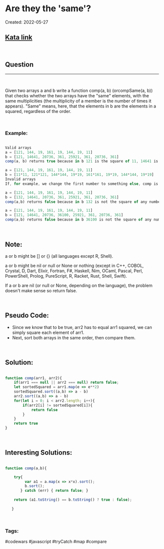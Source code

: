 # Are they the 'same'?

Created:  2022-05-27

[1]: https://www.codewars.com/kata/550498447451fbbd7600041c/train/javascript
## [Kata link][1]

&nbsp;

## Question
---

&nbsp;

Given two arrays a and b write a function comp(a, b) (orcompSame(a, b)) that checks whether the two arrays have the "same" elements, with the same multiplicities (the multiplicity of a member is the number of times it appears). "Same" means, here, that the elements in b are the elements in a squared, regardless of the order.




&nbsp;

### **Example:** 
<!-- code below -->

```javascript

Valid arrays
a = [121, 144, 19, 161, 19, 144, 19, 11]  
b = [121, 14641, 20736, 361, 25921, 361, 20736, 361]
comp(a, b) returns true because in b 121 is the square of 11, 14641 is the square of 121, 20736 the square of 144, 361 the square of 19, 25921 the square of 161, and so on. It gets obvious if we write bs elements in terms of squares:

a = [121, 144, 19, 161, 19, 144, 19, 11] 
b = [11*11, 121*121, 144*144, 19*19, 161*161, 19*19, 144*144, 19*19]
Invalid arrays
If, for example, we change the first number to something else, comp is not returning true anymore:

a = [121, 144, 19, 161, 19, 144, 19, 11]  
b = [132, 14641, 20736, 361, 25921, 361, 20736, 361]
comp(a,b) returns false because in b 132 is not the square of any number of a.

a = [121, 144, 19, 161, 19, 144, 19, 11]  
b = [121, 14641, 20736, 36100, 25921, 361, 20736, 361]
comp(a,b) returns false because in b 36100 is not the square of any number of a.

```

&nbsp;

## Note:

a or b might be [] or {} (all languages except R, Shell).

a or b might be nil or null or None or nothing (except in C++, COBOL, Crystal, D, Dart, Elixir, Fortran, F#, Haskell, Nim, OCaml, Pascal, Perl, PowerShell, Prolog, PureScript, R, Racket, Rust, Shell, Swift).

If a or b are nil (or null or None, depending on the language), the problem doesn't make sense so return false.

&nbsp;

## Pseudo Code:
- Since we know that to be true, arr2 has to equal arr1 squared, we can simply square each element of arr1.
- Next, sort both arrays in the same order, then compare them. 

&nbsp;

## **Solution:**

<!-- code below -->

```javascript

function comp(arr1, arr2){
    if(arr1 === null || arr2 === null) return false;
    let sortedSquared = arr1.map(e => e**2)
    sortedSquared.sort((a,b) => a - b)
    arr2.sort((a,b) => a - b)
    for(let i = 0; i < arr2.length; i++){
        if(arr2[i] != sortedSquared[i]){
            return false
        }
    }    
    return true
}

```

&nbsp;

## **Interesting Solutions:**

<!-- code below -->

```javascript

function comp(a,b){

    try{
         var a1 = a.map(x => x*x).sort();
         b.sort();
       } catch (err) { return false; }
     
    return (a1.toString() == b.toString() ? true : false);
   
   }

```

&nbsp;

### Tags:
#codewars #javascript #tryCatch #map #compare